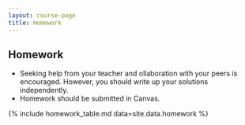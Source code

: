 ```yaml
---
layout: course-page
title: Homework
---
```


## Homework
 * Seeking help from your teacher and ollaboration with your peers is encouraged. However, you should write up your solutions independently.
 * Homework should be submitted in Canvas.


{% include homework_table.md  data=site.data.homework %}

<div style="padding-bottom: 40px"></div>
